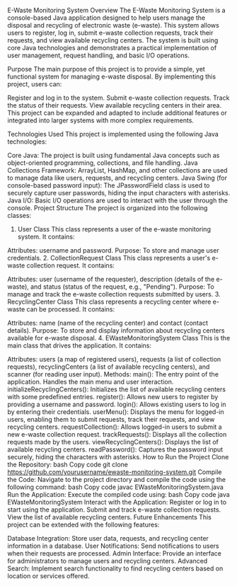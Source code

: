E-Waste Monitoring System
Overview
The E-Waste Monitoring System is a console-based Java application designed to help users manage the disposal and recycling of electronic waste (e-waste). This system allows users to register, log in, submit e-waste collection requests, track their requests, and view available recycling centers. The system is built using core Java technologies and demonstrates a practical implementation of user management, request handling, and basic I/O operations.

Purpose
The main purpose of this project is to provide a simple, yet functional system for managing e-waste disposal. By implementing this project, users can:

Register and log in to the system.
Submit e-waste collection requests.
Track the status of their requests.
View available recycling centers in their area.
This project can be expanded and adapted to include additional features or integrated into larger systems with more complex requirements.

Technologies Used
This project is implemented using the following Java technologies:

Core Java: The project is built using fundamental Java concepts such as object-oriented programming, collections, and file handling.
Java Collections Framework: ArrayList, HashMap, and other collections are used to manage data like users, requests, and recycling centers.
Java Swing (for console-based password input): The JPasswordField class is used to securely capture user passwords, hiding the input characters with asterisks.
Java I/O: Basic I/O operations are used to interact with the user through the console.
Project Structure
The project is organized into the following classes:

1. User Class
This class represents a user of the e-waste monitoring system. It contains:

Attributes: username and password.
Purpose: To store and manage user credentials.
2. CollectionRequest Class
This class represents a user's e-waste collection request. It contains:

Attributes: user (username of the requester), description (details of the e-waste), and status (status of the request, e.g., "Pending").
Purpose: To manage and track the e-waste collection requests submitted by users.
3. RecyclingCenter Class
This class represents a recycling center where e-waste can be processed. It contains:

Attributes: name (name of the recycling center) and contact (contact details).
Purpose: To store and display information about recycling centers available for e-waste disposal.
4. EWasteMonitoringSystem Class
This is the main class that drives the application. It contains:

Attributes: users (a map of registered users), requests (a list of collection requests), recyclingCenters (a list of available recycling centers), and scanner (for reading user input).
Methods:
main(): The entry point of the application. Handles the main menu and user interaction.
initializeRecyclingCenters(): Initializes the list of available recycling centers with some predefined entries.
register(): Allows new users to register by providing a username and password.
login(): Allows existing users to log in by entering their credentials.
userMenu(): Displays the menu for logged-in users, enabling them to submit requests, track their requests, and view recycling centers.
requestCollection(): Allows logged-in users to submit a new e-waste collection request.
trackRequests(): Displays all the collection requests made by the users.
viewRecyclingCenters(): Displays the list of available recycling centers.
readPassword(): Captures the password input securely, hiding the characters with asterisks.
How to Run the Project
Clone the Repository:
bash
Copy code
git clone https://github.com/yourusername/ewaste-monitoring-system.git
Compile the Code:
Navigate to the project directory and compile the code using the following command:
bash
Copy code
javac EWasteMonitoringSystem.java
Run the Application:
Execute the compiled code using:
bash
Copy code
java EWasteMonitoringSystem
Interact with the Application:
Register or log in to start using the application.
Submit and track e-waste collection requests.
View the list of available recycling centers.
Future Enhancements
This project can be extended with the following features:

Database Integration: Store user data, requests, and recycling center information in a database.
User Notifications: Send notifications to users when their requests are processed.
Admin Interface: Provide an interface for administrators to manage users and recycling centers.
Advanced Search: Implement search functionality to find recycling centers based on location or services offered.
